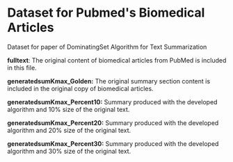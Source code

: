 # Dataset for Pubmed's Biomedical Articles
Dataset for paper of DominatingSet Algorithm for Text Summarization

<b>fulltext</b>: The original content of biomedical articles from PubMed is included in this file.
<p><b>generatedsumKmax_Golden:</b> The original summary section content is included in the original copy of biomedical articles.
<p><b>generatedsumKmax_Percent10:</b> Summary produced with the developed algorithm and 10% size of the original text.
<p><b>generatedsumKmax_Percent20:</b> Summary produced with the developed algorithm and 20% size of the original text.
<p><b>generatedsumKmax_Percent30:</b> Summary produced with the developed algorithm and 30% size of the original text.
